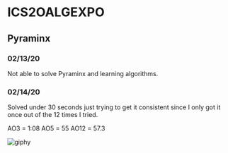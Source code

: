 # ICS2OALGEXPO
## Pyraminx
### 02/13/20
Not able to solve Pyraminx and learning algorithms.
### 02/14/20
Solved under 30 seconds just trying to get it consistent since I only got it once out of the 12 times I tried.

AO3 = 1:08          AO5 = 55          AO12 = 57.3



![giphy](https://user-images.githubusercontent.com/60933400/74691519-15801c00-51b1-11ea-9d24-2afa445dcfe7.gif)
